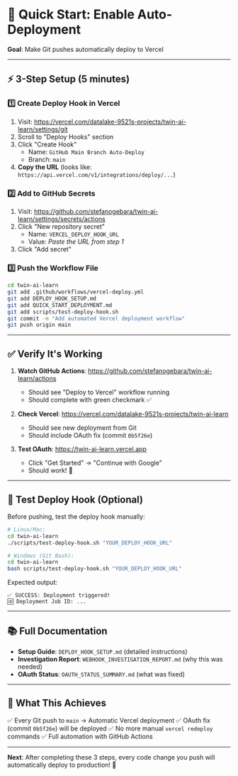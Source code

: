 # 🚀 Quick Start: Enable Auto-Deployment

**Goal**: Make Git pushes automatically deploy to Vercel

---

## ⚡ 3-Step Setup (5 minutes)

### 1️⃣ Create Deploy Hook in Vercel
1. Visit: https://vercel.com/datalake-9521s-projects/twin-ai-learn/settings/git
2. Scroll to "Deploy Hooks" section
3. Click "Create Hook"
   - Name: `GitHub Main Branch Auto-Deploy`
   - Branch: `main`
4. **Copy the URL** (looks like: `https://api.vercel.com/v1/integrations/deploy/...`)

### 2️⃣ Add to GitHub Secrets
1. Visit: https://github.com/stefanogebara/twin-ai-learn/settings/secrets/actions
2. Click "New repository secret"
   - Name: `VERCEL_DEPLOY_HOOK_URL`
   - Value: *Paste the URL from step 1*
3. Click "Add secret"

### 3️⃣ Push the Workflow File
```bash
cd twin-ai-learn
git add .github/workflows/vercel-deploy.yml
git add DEPLOY_HOOK_SETUP.md
git add QUICK_START_DEPLOYMENT.md
git add scripts/test-deploy-hook.sh
git commit -m "Add automated Vercel deployment workflow"
git push origin main
```

---

## ✅ Verify It's Working

1. **Watch GitHub Actions**: https://github.com/stefanogebara/twin-ai-learn/actions
   - Should see "Deploy to Vercel" workflow running
   - Should complete with green checkmark ✅

2. **Check Vercel**: https://vercel.com/datalake-9521s-projects/twin-ai-learn
   - Should see new deployment from Git
   - Should include OAuth fix (commit `0b5f26e`)

3. **Test OAuth**: https://twin-ai-learn.vercel.app
   - Click "Get Started" → "Continue with Google"
   - Should work! 🎉

---

## 🧪 Test Deploy Hook (Optional)

Before pushing, test the deploy hook manually:

```bash
# Linux/Mac:
cd twin-ai-learn
./scripts/test-deploy-hook.sh "YOUR_DEPLOY_HOOK_URL"

# Windows (Git Bash):
cd twin-ai-learn
bash scripts/test-deploy-hook.sh "YOUR_DEPLOY_HOOK_URL"
```

Expected output:
```
✅ SUCCESS: Deployment triggered!
🆔 Deployment Job ID: ...
```

---

## 📚 Full Documentation

- **Setup Guide**: `DEPLOY_HOOK_SETUP.md` (detailed instructions)
- **Investigation Report**: `WEBHOOK_INVESTIGATION_REPORT.md` (why this was needed)
- **OAuth Status**: `OAUTH_STATUS_SUMMARY.md` (what was fixed)

---

## 🎯 What This Achieves

✅ Every Git push to `main` → Automatic Vercel deployment
✅ OAuth fix (commit `0b5f26e`) will be deployed
✅ No more manual `vercel redeploy` commands
✅ Full automation with GitHub Actions

---

**Next**: After completing these 3 steps, every code change you push will automatically deploy to production! 🚀
